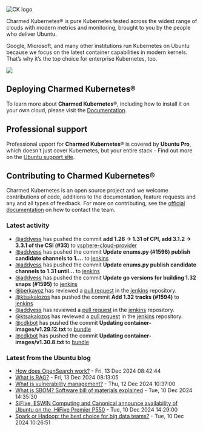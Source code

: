 ![CK logo](https://assets.ubuntu.com/v1/451d4cf4-Charmed+Kubernetes_RGB_onWhite_2022.svg)

Charmed Kubernetes® is pure Kubernetes tested across the widest range of clouds with modern metrics and monitoring, brought to you by the people who deliver Ubuntu.

Google, Microsoft, and many other institutions run Kubernetes on Ubuntu because we focus on the latest container capabilities in modern kernels. That’s why it’s the top choice for enterprise Kubernetes, too.

![](https://assets.ubuntu.com/v1/843c77b6-juju-at-a-glace.svg)

## Deploying Charmed Kubernetes®

To learn more about **Charmed Kubernetes**®, including how to install it on your own cloud, please visit the [Documentation][docs].

## Professional support

Professional upport for **Charmed Kubernetes**® is covered by **Ubuntu Pro**, which doesn't just cover Kubernetes, but your entire stack - Find out more on the [Ubuntu support site](https://ubuntu.com/support).

## Contributing to Charmed Kubernetes®

Charmed Kubernetes is an open source project and we welcome contributions of code, additions to the documentation, feature requests and any and all types of feedback. For more on contributing, see the [official documentation][get-in-touch] on how to contact the team.

<!-- LINKS -->
[docs]: https://ubuntu.com/kubernetes/docs
[get-in-touch]: https://ubuntu.com/kubernetes/docs/get-in-touch

### Latest activity

<!-- activity starts -->
 - [@addyess](https://github.com/addyess) has pushed the commit **add 1.28 -> 1.31 of CPI, add 3.1.2 -> 3.3.1 of the CSI (#33)** to [vsphere-cloud-provider](https://github.com/charmed-kubernetes/vsphere-cloud-provider)
 - [@addyess](https://github.com/addyess) has pushed the commit **Update enums.py (#1596)  publish candidate channels to 1....** to [jenkins](https://github.com/charmed-kubernetes/jenkins)
 - [@addyess](https://github.com/addyess) has pushed the commit **Update enums.py  publish candidate channels to 1.31 until...** to [jenkins](https://github.com/charmed-kubernetes/jenkins)
 - [@addyess](https://github.com/addyess) has pushed the commit **Update go versions for building 1.32 snaps (#1595)** to [jenkins](https://github.com/charmed-kubernetes/jenkins)
 - [@berkayoz](https://github.com/berkayoz) has reviewed a [pull request](https://github.com/charmed-kubernetes/jenkins/pull/1595) in the [jenkins](https://github.com/charmed-kubernetes/jenkins) repository.
 - [@ktsakalozos](https://github.com/ktsakalozos) has pushed the commit **Add 1.32 tracks (#1594)** to [jenkins](https://github.com/charmed-kubernetes/jenkins)
 - [@addyess](https://github.com/addyess) has reviewed a [pull request](https://github.com/charmed-kubernetes/jenkins/pull/1594) in the [jenkins](https://github.com/charmed-kubernetes/jenkins) repository.
 - [@ktsakalozos](https://github.com/ktsakalozos) has reviewed a [pull request](https://github.com/charmed-kubernetes/jenkins/pull/1594) in the [jenkins](https://github.com/charmed-kubernetes/jenkins) repository.
 - [@cdkbot](https://github.com/cdkbot) has pushed the commit **Updating container-images/v1.29.12.txt** to [bundle](https://github.com/charmed-kubernetes/bundle)
 - [@cdkbot](https://github.com/cdkbot) has pushed the commit **Updating container-images/v1.30.8.txt** to [bundle](https://github.com/charmed-kubernetes/bundle)
<!-- activity ends -->

<!-- roadmap starts -->

<!-- roadmap ends -->

### Latest from the Ubuntu blog

<!-- blog starts -->
* [How does OpenSearch work?](https://ubuntu.com//blog/how-does-opensearch-work) - Fri, 13 Dec 2024 08:42:44 
* [What is RAG?](https://ubuntu.com//blog/what-is-rag-explained) - Fri, 13 Dec 2024 08:13:05 
* [What is vulnerability management?](https://ubuntu.com//blog/what-is-vulnerability-management) - Thu, 12 Dec 2024 10:37:00 
* [What is SBOM? Software bill of materials explained](https://ubuntu.com//blog/what-is-sbom-software-bill-of-materials-explained) - Tue, 10 Dec 2024 14:35:30 
* [SiFive, ESWIN Computing and Canonical announce availability of Ubuntu on the  HiFive Premier P550](https://ubuntu.com//blog/sifive-eswin-computing-and-canonical-announce-availability-of-ubuntu-on-the-hifive-premier-p550) - Tue, 10 Dec 2024 14:29:00 
* [Spark or Hadoop: the best choice for big data teams?](https://ubuntu.com//blog/spark-or-hadoop-the-best-choice-for-big-data-teams) - Tue, 10 Dec 2024 10:26:51 
<!-- blog ends -->
